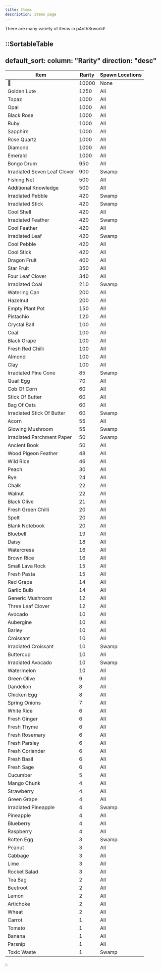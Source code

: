 ```yaml
---
title: Items
description: Items page
---
```

There are many variety of items in p4nth3rworld!

::SortableTable
---
default_sort:
    column: "Rarity"
    direction: "desc"
---

| Item | Rarity | Spawn Locations |
|--|--|--|
| 🐥 | 10000 | None |
| Golden Lute | 1250 | All |
| Topaz | 1000 | All |
| Opal | 1000 | All |
| Black Rose | 1000 | All |
| Ruby | 1000 | All |
| Sapphire | 1000 | All |
| Rose Quartz | 1000 | All |
| Diamond | 1000 | All |
| Emerald | 1000 | All |
| Bongo Drum | 950 | All |
| Irradiated Seven Leaf Clover | 900 | Swamp |
| Fishing Net | 500 | All |
| Additional Knowledge | 500 | All |
| Irradiated Pebble | 420 | Swamp |
| Irradiated Stick | 420 | Swamp |
| Cool Shell | 420 | All |
| Irradiated Feather | 420 | Swamp |
| Cool Feather | 420 | All |
| Irradiated Leaf | 420 | Swamp |
| Cool Pebble | 420 | All |
| Cool Stick | 420 | All |
| Dragon Fruit | 400 | All |
| Star Fruit | 350 | All |
| Four Leaf Clover | 340 | All |
| Irradiated Coal | 210 | Swamp |
| Watering Can | 200 | All |
| Hazelnut | 200 | All |
| Empty Plant Pot | 150 | All |
| Pistachio | 120 | All |
| Crystal Ball | 100 | All |
| Coal | 100 | All |
| Black Grape | 100 | All |
| Fresh Red Chilli | 100 | All |
| Almond | 100 | All |
| Clay | 100 | All |
| Irradiated Pine Cone | 85 | Swamp |
| Quail Egg | 70 | All |
| Cob Of Corn | 60 | All |
| Stick Of Butter | 60 | All |
| Bag Of Oats | 60 | All |
| Irradiated Stick Of Butter | 60 | Swamp |
| Acorn | 55 | All |
| Glowing Mushroom | 55 | Swamp |
| Irradiated Parchment Paper | 50 | Swamp |
| Ancient Book | 50 | All |
| Wood Pigeon Feather | 48 | All |
| Wild Rice | 46 | All |
| Peach | 30 | All |
| Rye | 24 | All |\
| Chalk | 22 | All |
| Walnut | 22 | All |
| Black Olive | 21 | All |
| Fresh Green Chilli | 20 | All |
| Spelt | 20 | All |
| Blank Notebook | 20 | All |
| Bluebell | 19 | All |
| Daisy | 18 | All |
| Watercress | 16 | All |
| Brown Rice | 16 | All |
| Small Lava Rock | 15 | All |
| Fresh Pasta | 15 | All |
| Red Grape | 14 | All |
| Garlic Bulb | 14 | All |
| Generic Mushroom | 12 | All |
| Three Leaf Clover | 12 | All |
| Avocado | 10 | All |
| Aubergine | 10 | All |
| Barley | 10 | All |
| Croissant | 10 | All |
| Irradiated Croissant | 10 | Swamp |
| Buttercup | 10 | All |
| Irradiated Avocado | 10 | Swamp |
| Watermelon | 10 | All |
| Green Olive | 9 | All |
| Dandelion | 8 | All |
| Chicken Egg | 8 | All |
| Spring Onions | 7 | All |
| White Rice | 6 | All |
| Fresh Ginger | 6 | All |
| Fresh Thyme | 6 | All |
| Fresh Rosemary | 6 | All |
| Fresh Parsley | 6 | All |
| Fresh Coriander | 6 | All |
| Fresh Basil | 6 | All |
| Fresh Sage | 6 | All |
| Cucumber | 5 | All |
| Mango Chunk | 4 | All |
| Strawberry | 4 | All |
| Green Grape | 4 | All |
| Irradiated Pineapple | 4 | Swamp |
| Pineapple | 4 | All |
| Blueberry | 4 | All |
| Raspberry | 4 | All |
| Rotten Egg | 3 | Swamp |
| Peanut | 3 | All |
| Cabbage | 3 | All |
| Lime | 3 | All |
| Rocket Salad | 3 | All |
| Tea Bag | 2 | All |
| Beetroot | 2 | All |
| Lemon | 2 | All |
| Artichoke | 2 | All |
| Wheat | 2 | All |
| Carrot | 1 | All |
| Tomato | 1 | All |
| Banana | 1 | All |
| Parsnip | 1 | All |
| Toxic Waste | 1 | Swamp |
::
